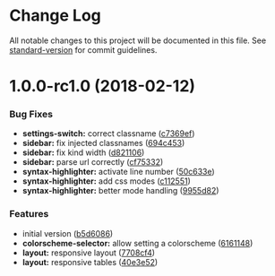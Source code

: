 # Change Log

All notable changes to this project will be documented in this file. See [standard-version](https://github.com/conventional-changelog/standard-version) for commit guidelines.

<a name="1.0.0-rc1.0"></a>
# 1.0.0-rc1.0 (2018-02-12)


### Bug Fixes

* **settings-switch:** correct classname ([c7369ef](https://github.com/sinnerschrader/esdoc-custom-theme/commit/c7369ef))
* **sidebar:** fix injected classnames ([694c453](https://github.com/sinnerschrader/esdoc-custom-theme/commit/694c453))
* **sidebar:** fix kind width ([d821106](https://github.com/sinnerschrader/esdoc-custom-theme/commit/d821106))
* **sidebar:** parse url correctly ([cf75332](https://github.com/sinnerschrader/esdoc-custom-theme/commit/cf75332))
* **syntax-highlighter:** activate line number ([50c633e](https://github.com/sinnerschrader/esdoc-custom-theme/commit/50c633e))
* **syntax-highlighter:** add css modes ([c112551](https://github.com/sinnerschrader/esdoc-custom-theme/commit/c112551))
* **syntax-highlighter:** better mode handling ([9955d82](https://github.com/sinnerschrader/esdoc-custom-theme/commit/9955d82))


### Features

* initial version ([b5d6086](https://github.com/sinnerschrader/esdoc-custom-theme/commit/b5d6086))
* **colorscheme-selector:** allow setting a colorscheme ([6161148](https://github.com/sinnerschrader/esdoc-custom-theme/commit/6161148))
* **layout:** responsive layout ([7708cf4](https://github.com/sinnerschrader/esdoc-custom-theme/commit/7708cf4))
* **layout:** responsive tables ([40e3e52](https://github.com/sinnerschrader/esdoc-custom-theme/commit/40e3e52))
